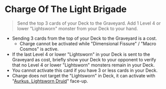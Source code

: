 # Charge Of The Light Brigade

> Send the top 3 cards of your Deck to the Graveyard. Add 1 Level 4 or lower "Lightsworn" monster from your Deck to your hand.

*   Sending 3 cards from the top of your Deck to the Graveyard is a cost.
    *   Charge cannot be activated while "Dimensional Fissure" / "Macro Cosmos" is active.
*   If the last Level 4 or lower "Lightsworn" in your Deck is sent to the Graveyard as cost, briefly show your Deck to your opponent to verify that no Level 4 or lower "Lightsworn" monsters remain in your Deck.
*   You cannot activate this card if you have 3 or less cards in your Deck.
*   Charge does not target the "Lightsworn" in Deck, it can activate with "[Aurkus, Lightsworn Druid](https://yugipedia.com/wiki/Aurkus,_Lightsworn_Druid)" face-up.
